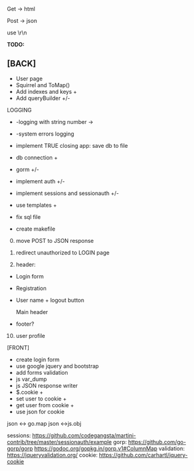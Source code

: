 Get -> html

Post -> json

use \r\n

**TODO:**

[BACK]
-
* User page
* Squirrel and ToMap()
* Add indexes and keys +
* Add queryBuilder +/-

LOGGING
* -logging with string number ->
* -system errors logging

* implement TRUE closing app: save db to file

* db connection +
* gorm +/-
* implement auth +/-
* implement sessions and sessionauth +/-
* use templates +
* fix sql file

* create makefile

0. move POST to JSON response

0. redirect unauthorized to LOGIN page

0. header:
+ Login form
+ Registration
+ User name + logout button

    Main header
+ footer?
10. user profile

[FRONT]
* create login form
* use google jquery and bootstrap
* add forms validation
* js var_dump
* js  JSON response writer
* $.cookie +
* set user to cookie +
* get user from cookie +
* use json for cookie

json <-> go.map
json <->js.obj

sessions:
https://github.com/codegangsta/martini-contrib/tree/master/sessionauth/example
gorp:
https://github.com/go-gorp/gorp
https://godoc.org/gopkg.in/gorp.v1#ColumnMap
validation:
https://jqueryvalidation.org/
cookie:
https://github.com/carhartl/jquery-cookie